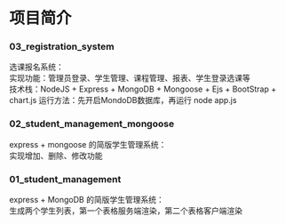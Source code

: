 # 项目简介

### 03_registration_system
选课报名系统：<br>
实现功能：管理员登录、学生管理、课程管理、报表、学生登录选课等 <br>
技术栈：NodeJS + Express + MongoDB + Mongoose + Ejs + BootStrap + chart.js
运行方法：先开启MondoDB数据库，再运行 node app.js

### 02_student_management_mongoose
express +  mongoose 的简版学生管理系统：<br>
实现增加、删除、修改功能

### 01_student_management
express + MongoDB 的简版学生管理系统：<br>
生成两个学生列表，第一个表格服务端渲染，第二个表格客户端渲染